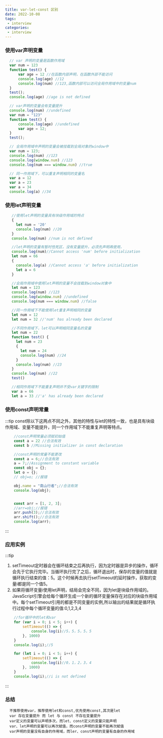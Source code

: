 ```yaml
---
title: var-let-const 区别
date: 2022-10-08
tags:
 - interview
categories:
 - interview
---
```

### 使用var声明变量  
```js
  // var 声明的变量是函数作用域
  var num = 123
  function test() {
      var age = 12 //在函数内部声明，在函数外部不能访问
      console.log(age) //12
      console.log(num) //123,函数内部可以访问全局作用域中的变量num
  }
  test();
  console.log(age) //age is not defined

  // var声明的变量会有变量提升
  console.log(num) //undefined
  var num = "123"
  function test() {
      console.log(age) //undefined
      var age = 12;
  }
  test();

  // 全局作用域中声明的变量会被挂载到全局对象的window中
  var num = 123;
  console.log(num) //123
  console.log(window.num) //123
  console.log(num === window.num) //true

  // 同一作用域下，可以重复声明相同的变量名
  var a = 12
  var a = 23
  var a = 34
  console.log(a) //34
```

### 使用let声明变量  
```js
   //使用let声明的变量具有块级作用域的特点
   {
     let num = '20'
     console.log(num) //20
   }
   console.log(num) //num is not defined

   //let声明的变量有暂时性死区，没有变量提升，必须先声明再使用，
   console.log(num)//Cannot access 'num' before initialization
   let num = 66
   {
     console.log(a) //Cannot access 'a' before initialization
     let a = 6
   }

   //全局作用域中使用let声明的变量不会挂载到window对象中
   let num = 123
   console.log(num) //123
   console.log(window.num) //undefined
   console.log(num === window.num) //false

   //同一作用域下不能使用let重复声明相同的变量
   let num = 12
   let num = 32 //'num' has already been declared

   //不同作用域下，let可以声明相同变量名的变量
   let num = 22
   function test() {
     let num = 23
     {
       let num = 24
       console.log(num) //24
     }
     console.log(num) //23
   }
   console.log(num) //22
   test()

   //相同作用域下不能重复声明并不受var关键字的限制
   var a = 66
   let a = 33 //'a' has already been declared
```

### 使用const声明常量
:::tip
const除以下这两点不同之外，其他的特性与let的特性一致，也是具有块级作用域、变量不能提升，同一个作用域下不能重复声明等特点。
```js
    //const声明常量必须赋初始值
    const a = 22 //合法有效
    const b //Missing initializer in const declaration

    //const声明的常量不能更改
    const a = 6;//合法有效
    a = 7;//Assignment to constant variable
    const obj = {};
    let o = {};
    // obj=o; //报错

    obj.name = "南山行者";//合法有效
    console.log(obj);


    const arr = [1, 2, 3];
    //arr=obj;//报错
    arr.push(3);//合法有效
    arr.shift();//合法有效
    console.log(arr);
```
:::

###  应用实例
:::tip
1. setTimeout定时器会在循环结束之后再执行，因为定时器是异步的操作，循环会先于它执行完毕。当循环执行完了之后，循环退出时，保存的变量的值就是循环执行结束的值：5。这个时候再去执行setTimeout的延时操作，获取的变量i都是同一个值5。  
2. 如果将循环变量i使用let声明，结局会完全不同，因为let是块级作用域的。JavaScript引擎会给每个循环生成一个新的循环变量保存在对应的块级作用域中。每个setTimeout引用的都是不同变量的实例,所以输出的结果就是循环执行过程中每个循环变量的值:0,1,2,3,4
```js
    //for循环中的let和var
    for (var i = 0; i < 5; i++) {
        setTimeout(() => {
            console.log(i)//5，5，5，5，5
        }, 1000)
    }
    console.log(i);//5

    for (let i = 0; i < 5; i++) {
        setTimeout(() => {
            console.log(i)//0，1，2，3，4
        }, 1000)
    }
    console.log(i);//i is not defined


```
:::

### 总结
```
  不推荐使用var，推荐使用let和const,优先使用const,其次是let  
  var 存在变量提升 而 let 与 const 不存在变量提升  
  var定义的变量可以声明多次，而let、const定义的变量只能声明  
  var、let声明的变量可以再次赋值，而const声明的变量不能再次赋值  
  var声明的变量没有自身的作用域，而ler、const声明的变量有自身的作用域  
 ```
